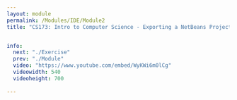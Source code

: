 ```yaml
---
layout: module
permalink: /Modules/IDE/Module2
title: "CS173: Intro to Computer Science - Exporting a NetBeans Project"


info:
  next: "./Exercise"
  prev: "./Module"
  video: "https://www.youtube.com/embed/WyKWi6m0lCg"
  videowidth: 540
  videoheight: 700
  
---
```

